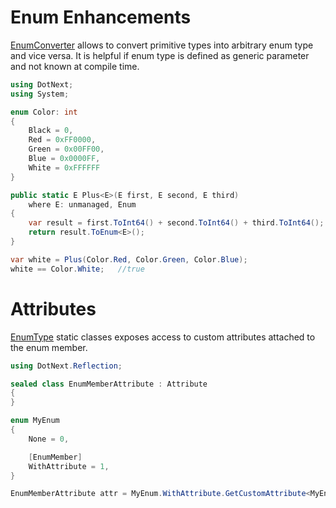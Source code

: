 Enum Enhancements
====
[EnumConverter](xref:DotNext.EnumConverter) allows to convert primitive types into arbitrary enum type and vice versa. It is helpful if enum type is defined as generic parameter and not known at compile time.

```csharp
using DotNext;
using System;

enum Color: int
{
    Black = 0,
    Red = 0xFF0000,
    Green = 0x00FF00,
    Blue = 0x0000FF,
    White = 0xFFFFFF
}

public static E Plus<E>(E first, E second, E third) 
    where E: unmanaged, Enum
{
    var result = first.ToInt64() + second.ToInt64() + third.ToInt64();
    return result.ToEnum<E>();
}

var white = Plus(Color.Red, Color.Green, Color.Blue);
white == Color.White;   //true
```

# Attributes
[EnumType](xref:DotNext.Reflection.EnumType) static classes exposes access to custom attributes attached to the enum member.

```csharp
using DotNext.Reflection;

sealed class EnumMemberAttribute : Attribute
{
}

enum MyEnum
{
    None = 0,

    [EnumMember]
    WithAttribute = 1,
}

EnumMemberAttribute attr = MyEnum.WithAttribute.GetCustomAttribute<MyEnum, EnumMemberAttribute>();
```